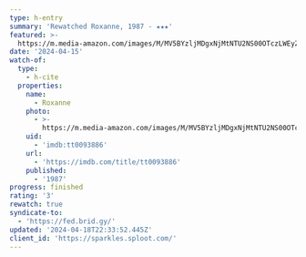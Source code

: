 ```yaml
---
type: h-entry
summary: 'Rewatched Roxanne, 1987 - ★★★'
featured: >-
  https://m.media-amazon.com/images/M/MV5BYzljMDgxNjMtNTU2NS00OTczLWEyZWQtZGFjMjcxMGEzZTVhXkEyXkFqcGdeQXVyMjUzOTY1NTc@._V1_SX300.jpg
date: '2024-04-15'
watch-of:
  type:
    - h-cite
  properties:
    name:
      - Roxanne
    photo:
      - >-
        https://m.media-amazon.com/images/M/MV5BYzljMDgxNjMtNTU2NS00OTczLWEyZWQtZGFjMjcxMGEzZTVhXkEyXkFqcGdeQXVyMjUzOTY1NTc@._V1_SX300.jpg
    uid:
      - 'imdb:tt0093886'
    url:
      - 'https://imdb.com/title/tt0093886'
    published:
      - '1987'
progress: finished
rating: '3'
rewatch: true
syndicate-to:
  - 'https://fed.brid.gy/'
updated: '2024-04-18T22:33:52.445Z'
client_id: 'https://sparkles.sploot.com/'
---
```


